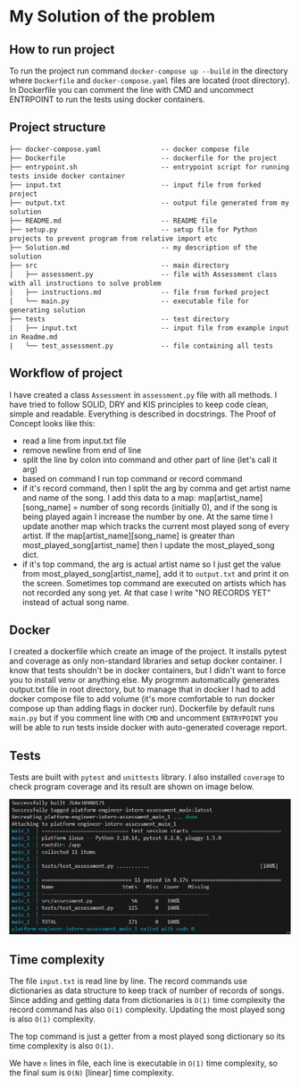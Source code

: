# My Solution of the problem

## How to run project

To run the project run command `docker-compose up --build` in the directory where `Dockerfile` and `docker-compose.yaml` files are located (root directory). In Dockerfile you can comment the line with CMD and uncommect ENTRPOINT to run the tests using docker containers.

## Project structure
```
├── docker-compose.yaml               -- docker compose file
├── Dockerfile                        -- dockerfile for the project
├── entrypoint.sh                     -- entrypoint script for running tests inside docker container
├── input.txt                         -- input file from forked project
├── output.txt                        -- output file generated from my solution
├── README.md                         -- README file
├── setup.py                          -- setup file for Python projects to prevent program from relative import etc
├── Solution.md                       -- my description of the solution
├── src                               -- main directory 
│   ├── assessment.py                 -- file with Assessment class with all instructions to solve problem
│   ├── instructions.md               -- file from forked project 
│   └── main.py                       -- executable file for generating solution
├── tests                             -- test directory
│   ├── input.txt                     -- input file from example input in Readme.md
|   └── test_assessment.py            -- file containing all tests  
```

## Workflow of project

I have created a class `Assessment` in `assessment.py` file with all methods. I have tried to follow SOLID, DRY and KIS principles to keep code clean, simple and readable. Everything is described in docstrings. The Proof of Concept looks like this:
- read a line from input.txt file
- remove newline from end of line
- split the line by colon into command and other part of line (let's call it arg)
- based on command I run top command or record command
- if it's record command, then I split the arg by comma and get artist name and name of the song. I add this data to a map: map[artist_name][song_name] = number of song records (initially 0), and if the song is being played again I increase the number by one. At the same time I update another map which tracks the current most played song of every artist. If the map[artist_name][song_name] is greater than most_played_song[artist_name] then I update the most_played_song dict.
- if it's top command, the arg is actual artist name so I just get the value from most_played_song[artist_name], add it to `output.txt` and print it on the screen. Sometimes top command are executed on artists which has not recorded any song yet. At that case I write "NO RECORDS YET" instead of actual song name.


## Docker
I created a dockerfile which create an image of the project. It installs pytest and coverage as only non-standard libraries and setup docker container. I know that tests shouldn't be in docker containers, but I didn't want to force you to install venv or anything else. My progrmm automatically generates output.txt file in root directory, but to manage that in docker I had to add docker compose file to add volume (it's more comfortable to run docker compose up than adding flags in docker run).
Dockerfile by default runs `main.py` but if you comment line with `CMD` and uncomment `ENTRYPOINT` you will be able to run tests inside docker with auto-generated coverage report.

## Tests
Tests are built with `pytest` and `unittests` library. I also installed `coverage` to check program coverage and its result are shown on image below.

![tests](./test_coverage.PNG)

## Time complexity

The file `input.txt` is read line by line. The record commands use dictionaries as data structure to keep track of number of records of songs. Since adding and getting data from dictionaries is `O(1)` time complexity the record command has also `O(1)` complexity. Updating the most played song is also `O(1)` complexity. 

The top command is just a getter from a most played song dictionary so its time complexity is also `O(1)`.

We have `n` lines in file, each line is executable in `O(1)` time complexity, so the final sum is `O(N)` [linear] time complexity.



